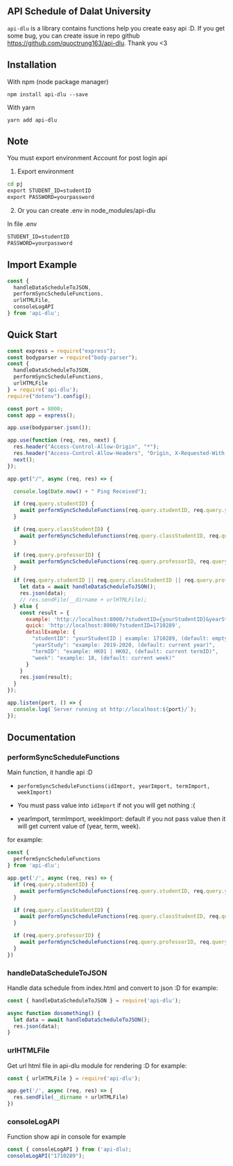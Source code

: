 
## API Schedule of Dalat University

`api-dlu` is a library contains functions help you create easy api :D. If you get some bug, you can create issue in repo github https://github.com/quoctrung163/api-dlu. Thank you <3

## Installation
With npm (node package manager)
```
npm install api-dlu --save
```

With yarn 
```
yarn add api-dlu
```

## Note
You must export environment Account for post login api

1. Export environment
```cmd
cd pj
export STUDENT_ID=studentID
export PASSWORD=yourpassword
```

2. Or you can create .env in node_modules/api-dlu

In file .env
```cmd
STUDENT_ID=studentID
PASSWORD=yourpassword
```

## Import Example
```ts
const {
  handleDataScheduleToJSON,
  performSyncScheduleFunctions,
  urlHTMLFile,
  consoleLogAPI
} from 'api-dlu';
```

## Quick Start
```js
const express = require("express");
const bodyparser = require("body-parser");
const {
  handleDataScheduleToJSON,
  performSyncScheduleFunctions,
  urlHTMLFile
} = require('api-dlu');
require("dotenv").config();

const port = 8000;
const app = express();

app.use(bodyparser.json());

app.use(function (req, res, next) {
  res.header("Access-Control-Allow-Origin", "*");
  res.header("Access-Control-Allow-Headers", "Origin, X-Requested-With, Content-Type, Accept");
  next();
});

app.get("/", async (req, res) => {

  console.log(Date.now() + " Ping Received");

  if (req.query.studentID) {
    await performSyncScheduleFunctions(req.query.studentID, req.query.yearStudy, req.query.termID, req.query.week);
  }

  if (req.query.classStudentID) {
    await performSyncScheduleFunctions(req.query.classStudentID, req.query.yearStudy, req.query.termID, req.query.week);
  }

  if (req.query.professorID) {
    await performSyncScheduleFunctions(req.query.professorID, req.query.yearStudy, req.query.termID, req.query.week);
  }

  if (req.query.studentID || req.query.classStudentID || req.query.professorID) {
    let data = await handleDataScheduleToJSON();
    res.json(data);
    // res.sendFile(__dirname + urlHTMLFile);
  } else {
    const result = {
      example: 'http://localhost:8000/?studentID={yourStudentID}&yearStudy=2019-2020&termID=HK02&week=18',
      quick: 'http://localhost:8000/?studentID=1710289',
      detailExample: {
        "studentID": "yourStudentID | example: 1710289, (default: empty)",
        "yearStudy": "example: 2019-2020, (default: current year)",
        "termID": "example: HK01 | HK02, (default: current termID)",
        "week": "example: 18, (default: current week)"
      }
    }
    res.json(result);
  }
});

app.listen(port, () => {
  console.log(`Server running at http://localhost:${port}/`);
});
```

## Documentation
### performSyncScheduleFunctions

Main function, it handle api :D

- `performSyncScheduleFunctions(idImport, yearImport, termImport, weekImport)`

- You must pass value into `idImport` if not you will get nothing :(

- yearImport, termImport, weekImport: default if you not pass value then it will get current value of (year, term, week).

for example:
```ts
const {
  performSyncScheduleFunctions
} from 'api-dlu';

app.get('/', async (req, res) => {
  if (req.query.studentID) {
    await performSyncScheduleFunctions(req.query.studentID, req.query.yearStudy, req.query.termID, req.query.week);
  }

  if (req.query.classStudentID) {
    await performSyncScheduleFunctions(req.query.classStudentID, req.query.yearStudy, req.query.termID, req.query.week);
  }

  if (req.query.professorID) {
    await performSyncScheduleFunctions(req.query.professorID, req.query.yearStudy, req.query.termID, req.query.week);
  }
})

```

### handleDataScheduleToJSON
Handle data schedule from index.html and convert to json :D
for example:
```ts
const { handleDataScheduleToJSON } = require('api-dlu');

async function dosomething() {
  let data = await handleDataScheduleToJSON();
  res.json(data);
}
```

### urlHTMLFile
Get url html file in api-dlu module for rendering :D
for example:
```ts
const { urlHTMLFile } = require('api-dlu');

app.get('/', async (req, res) => {
  res.sendFile(__dirname + urlHTMLFile)
})
```

### consoleLogAPI
Function show api in console
for example
```ts
const { consoleLogAPI } from ('api-dlu);
consoleLogAPI("1710289");
```
